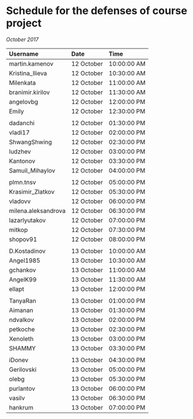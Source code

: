 # Schedule for the defenses of course project
_October 2017_

| Username | Date | Time |
|:---------|:-----|:-----|
| martin.kamenov | 12 October | 10:00:00 AM |
| Kristina\_Ilieva | 12 October | 10:30:00 AM |
| Milenkata | 12 October | 11:00:00 AM |
| branimir.kirilov | 12 October | 11:30:00 AM |
| angelovbg | 12 October | 12:00:00 PM |
| Emily | 12 October | 12:30:00 PM |
| |  |
| dadanchi | 12 October | 01:30:00 PM |
| vladi17 | 12 October | 02:00:00 PM |
| ShwangShwing | 12 October | 02:30:00 PM |
| ludzhev | 12 October | 03:00:00 PM |
| Kantonov | 12 October | 03:30:00 PM |
| Samuil\_Mihaylov | 12 October | 04:00:00 PM |
| |  |
| plmn.tnsv | 12 October | 05:00:00 PM |
| Krasimir\_Zlatkov | 12 October | 05:30:00 PM |
| vladovv | 12 October | 06:00:00 PM |
| milena.aleksandrova | 12 October | 06:30:00 PM |
| lazarlyutakov | 12 October | 07:00:00 PM |
| mitkop | 12 October | 07:30:00 PM |
| shopov91 | 12 October | 08:00:00 PM |
| |  |
| D.Kostadinov | 13 October | 10:00:00 AM |
| Angel1985 | 13 October | 10:30:00 AM |
| gchankov | 13 October | 11:00:00 AM |
| AngelK99 | 13 October | 11:30:00 AM |
| ellapt | 13 October | 12:00:00 PM |
| |  |
| TanyaRan | 13 October | 01:00:00 PM |
| Aimanan | 13 October | 01:30:00 PM |
| ndvalkov | 13 October | 02:00:00 PM |
| petkoche | 13 October | 02:30:00 PM |
| Xenoleth | 13 October | 03:00:00 PM |
| SHAMMY | 13 October | 03:30:00 PM |
| |  |
| iDonev | 13 October | 04:30:00 PM |
| Gerilovski | 13 October | 05:00:00 PM |
| olebg | 13 October | 05:30:00 PM |
| purlantov | 13 October | 06:00:00 PM |
| vasilv | 13 October | 06:30:00 PM |
| hankrum | 13 October | 07:00:00 PM |

